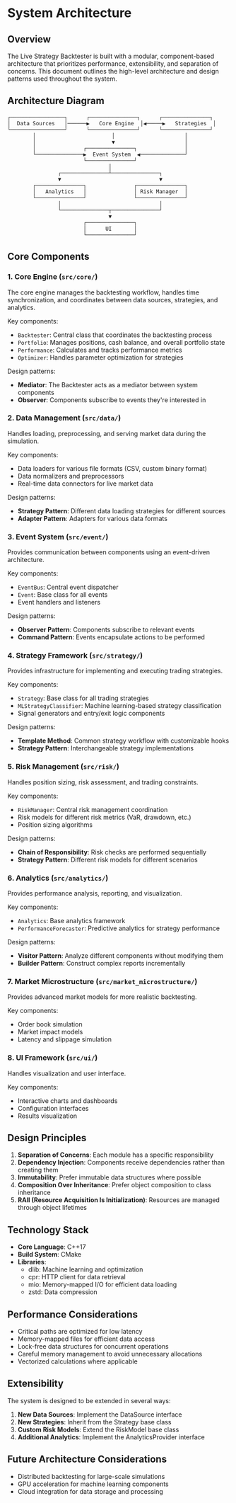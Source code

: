 # System Architecture

## Overview

The Live Strategy Backtester is built with a modular, component-based architecture that prioritizes performance, extensibility, and separation of concerns. This document outlines the high-level architecture and design patterns used throughout the system.

## Architecture Diagram

```
┌─────────────────┐      ┌───────────────┐      ┌───────────────┐
│  Data Sources   │──────▶   Core Engine  │◀─────▶   Strategies  │
└─────────────────┘      └───────────────┘      └───────────────┘
        │                        │                      │
        │                        ▼                      │
        │               ┌───────────────┐               │
        └───────────────▶  Event System  ◀──────────────┘
                        └───────────────┘
                                │
                ┌───────────────┴───────────────┐
                ▼                               ▼
        ┌───────────────┐               ┌───────────────┐
        │   Analytics   │               │ Risk Manager  │
        └───────────────┘               └───────────────┘
                │                               │
                └───────────────┬───────────────┘
                                ▼
                        ┌───────────────┐
                        │      UI       │
                        └───────────────┘
```

## Core Components

### 1. Core Engine (`src/core/`)

The core engine manages the backtesting workflow, handles time synchronization, and coordinates between data sources, strategies, and analytics.

Key components:

- `Backtester`: Central class that coordinates the backtesting process
- `Portfolio`: Manages positions, cash balance, and overall portfolio state
- `Performance`: Calculates and tracks performance metrics
- `Optimizer`: Handles parameter optimization for strategies

Design patterns:

- **Mediator**: The Backtester acts as a mediator between system components
- **Observer**: Components subscribe to events they're interested in

### 2. Data Management (`src/data/`)

Handles loading, preprocessing, and serving market data during the simulation.

Key components:

- Data loaders for various file formats (CSV, custom binary format)
- Data normalizers and preprocessors
- Real-time data connectors for live market data

Design patterns:

- **Strategy Pattern**: Different data loading strategies for different sources
- **Adapter Pattern**: Adapters for various data formats

### 3. Event System (`src/event/`)

Provides communication between components using an event-driven architecture.

Key components:

- `EventBus`: Central event dispatcher
- `Event`: Base class for all events
- Event handlers and listeners

Design patterns:

- **Observer Pattern**: Components subscribe to relevant events
- **Command Pattern**: Events encapsulate actions to be performed

### 4. Strategy Framework (`src/strategy/`)

Provides infrastructure for implementing and executing trading strategies.

Key components:

- `Strategy`: Base class for all trading strategies
- `MLStrategyClassifier`: Machine learning-based strategy classification
- Signal generators and entry/exit logic components

Design patterns:

- **Template Method**: Common strategy workflow with customizable hooks
- **Strategy Pattern**: Interchangeable strategy implementations

### 5. Risk Management (`src/risk/`)

Handles position sizing, risk assessment, and trading constraints.

Key components:

- `RiskManager`: Central risk management coordination
- Risk models for different risk metrics (VaR, drawdown, etc.)
- Position sizing algorithms

Design patterns:

- **Chain of Responsibility**: Risk checks are performed sequentially
- **Strategy Pattern**: Different risk models for different scenarios

### 6. Analytics (`src/analytics/`)

Provides performance analysis, reporting, and visualization.

Key components:

- `Analytics`: Base analytics framework
- `PerformanceForecaster`: Predictive analytics for strategy performance

Design patterns:

- **Visitor Pattern**: Analyze different components without modifying them
- **Builder Pattern**: Construct complex reports incrementally

### 7. Market Microstructure (`src/market_microstructure/`)

Provides advanced market models for more realistic backtesting.

Key components:

- Order book simulation
- Market impact models
- Latency and slippage simulation

### 8. UI Framework (`src/ui/`)

Handles visualization and user interface.

Key components:

- Interactive charts and dashboards
- Configuration interfaces
- Results visualization

## Design Principles

1. **Separation of Concerns**: Each module has a specific responsibility
2. **Dependency Injection**: Components receive dependencies rather than creating them
3. **Immutability**: Prefer immutable data structures where possible
4. **Composition Over Inheritance**: Prefer object composition to class inheritance
5. **RAII (Resource Acquisition Is Initialization)**: Resources are managed through object lifetimes

## Technology Stack

- **Core Language**: C++17
- **Build System**: CMake
- **Libraries**:
  - dlib: Machine learning and optimization
  - cpr: HTTP client for data retrieval
  - mio: Memory-mapped I/O for efficient data loading
  - zstd: Data compression

## Performance Considerations

- Critical paths are optimized for low latency
- Memory-mapped files for efficient data access
- Lock-free data structures for concurrent operations
- Careful memory management to avoid unnecessary allocations
- Vectorized calculations where applicable

## Extensibility

The system is designed to be extended in several ways:

1. **New Data Sources**: Implement the DataSource interface
2. **New Strategies**: Inherit from the Strategy base class
3. **Custom Risk Models**: Extend the RiskModel base class
4. **Additional Analytics**: Implement the AnalyticsProvider interface

## Future Architecture Considerations

- Distributed backtesting for large-scale simulations
- GPU acceleration for machine learning components
- Cloud integration for data storage and processing

